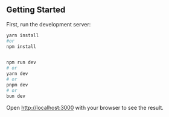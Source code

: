 
## Getting Started

First, run the development server:

```bash
yarn install
#or
npm install


npm run dev
# or
yarn dev
# or
pnpm dev
# or
bun dev
```

Open [http://localhost:3000](http://localhost:8000) with your browser to see the result.

